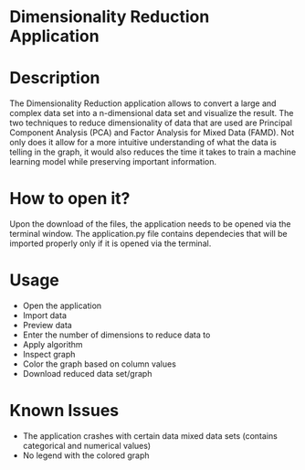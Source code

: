 # Dimensionality Reduction Application

# Description
The Dimensionality Reduction application allows to convert a large and complex data set into a n-dimensional data set and visualize the result. The two techniques to reduce dimensionality of data that are used are Principal Component Analysis (PCA) and Factor Analysis for Mixed Data (FAMD). Not only does it allow for a more intuitive understanding of what the data is telling in the graph, it would also reduces the time it takes to train a machine learning model while preserving important information.

# How to open it?
Upon the download of the files, the application needs to be opened via the terminal window.  The application.py file contains dependecies that will be imported properly only if it is opened via the terminal.  

# Usage
* Open the application
* Import data
* Preview data
* Enter the number of dimensions to reduce data to
* Apply algorithm
* Inspect graph
* Color the graph based on column values
* Download reduced data set/graph


# Known Issues
* The application crashes with certain data mixed data sets (contains categorical and numerical values)
* No legend with the colored graph
